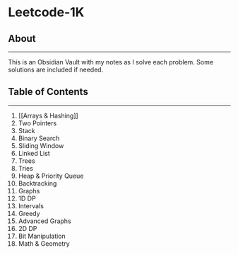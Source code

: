 # Leetcode-1K

## About
---
This is an Obsidian Vault with my notes as I solve each problem. Some solutions are included if needed.
## Table of Contents
----
1. [[Arrays & Hashing]]
2. Two Pointers
3. Stack
4. Binary Search
5. Sliding Window
6. Linked List
7. Trees
8. Tries
9. Heap & Priority Queue
10. Backtracking
11. Graphs
12. 1D DP
13. Intervals
14. Greedy
15. Advanced Graphs
16. 2D DP
17. Bit Manipulation
18. Math & Geometry
